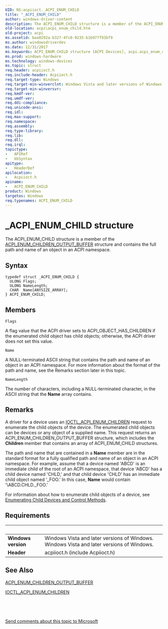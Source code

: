 ```yaml
---
UID: NS:acpiioct._ACPI_ENUM_CHILD
title: "_ACPI_ENUM_CHILD"
author: windows-driver-content
description: The ACPI_ENUM_CHILD structure is a member of the ACPI_ENUM_CHILDREN_OUTPUT_BUFFER structure and contains the full path and name of an object in an ACPI namespace.
old-location: acpi\acpi_enum_child.htm
old-project: acpi
ms.assetid: baa0292a-b327-4fc0-9235-b1b977f93bf9
ms.author: windowsdriverdev
ms.date: 12/31/2017
ms.keywords: ACPI_ENUM_CHILD structure [ACPI Devices], acpi.acpi_enum_child, acpi-meth-eval-ref_7ffcb8d5-da55-4ed9-88db-8f954d01852b.xml, *PACPI_ENUM_CHILD, acpiioct/ACPI_ENUM_CHILD, _ACPI_ENUM_CHILD, ACPI_ENUM_CHILD
ms.prod: windows-hardware
ms.technology: windows-devices
ms.topic: struct
req.header: acpiioct.h
req.include-header: Acpiioct.h
req.target-type: Windows
req.target-min-winverclnt: Windows Vista and later versions of Windows.
req.target-min-winversvr: 
req.kmdf-ver: 
req.umdf-ver: 
req.ddi-compliance: 
req.unicode-ansi: 
req.idl: 
req.max-support: 
req.namespace: 
req.assembly: 
req.type-library: 
req.lib: 
req.dll: 
req.irql: 
topictype:
-	APIRef
-	kbSyntax
apitype:
-	HeaderDef
apilocation:
-	Acpiioct.h
apiname:
-	ACPI_ENUM_CHILD
product: Windows
targetos: Windows
req.typenames: ACPI_ENUM_CHILD
---
```


# _ACPI_ENUM_CHILD structure
The ACPI_ENUM_CHILD structure is a member of the <a href="..\acpiioct\ns-acpiioct-_acpi_enum_children_output_buffer.md">ACPI_ENUM_CHILDREN_OUTPUT_BUFFER</a> structure and contains the full path and name of an object in an ACPI namespace.

## Syntax
````
typedef struct _ACPI_ENUM_CHILD {
  ULONG Flags;
  ULONG NameLength;
  CHAR  Name[ANYSIZE_ARRAY];
} ACPI_ENUM_CHILD;
````

## Members


`Flags`

A flag value that the ACPI driver sets to ACPI_OBJECT_HAS_CHILDREN if the enumerated child object has child objects; otherwise, the ACPI driver does not set this value.

`Name`

A NULL-terminated ASCII string that contains the path and name of an object in an ACPI namespace. For more information about the format of the path and name, see the Remarks section later in this topic.

`NameLength`

The number of characters, including a NULL-terminated character, in the ASCII string that the <b>Name</b> array contains.

## Remarks
A driver for a device uses an <a href="..\acpiioct\ni-acpiioct-ioctl_acpi_enum_children.md">IOCTL_ACPI_ENUM_CHILDREN</a> request to enumerate the child objects of the device. The enumerated child objects can be devices or any object of a supplied name. This request returns an ACPI_ENUM_CHILDREN_OUTPUT_BUFFER structure, which includes the <b>Children</b> member that contains an array of ACPI_ENUM_CHILD structures. 

The path and name that are contained in a <b>Name</b> member are in the standard format for a fully qualified path and name of an object in an ACPI namespace. For example, assume that a device named 'ABCD' is an immediate child of the root of an ACPI namespace, that device 'ABCD' has a child device named 'CHLD,' and that child device 'CHLD' has an immediate child object named '_FOO.' In this case, <b>Name</b> would contain '\ABCD.CHLD._FOO.'

For information about how to enumerate child objects of a device, see <a href="https://msdn.microsoft.com/en-us/windows/hardware/drivers/acpi/enumerating-child-devices-and-control-methods">Enumerating Child Devices and Control Methods</a>.

## Requirements
| &nbsp; | &nbsp; |
| ---- |:---- |
| **Windows version** | Windows Vista and later versions of Windows. Windows Vista and later versions of Windows. |
| **Header** | acpiioct.h (include Acpiioct.h) |

## See Also

<a href="..\acpiioct\ns-acpiioct-_acpi_enum_children_output_buffer.md">ACPI_ENUM_CHILDREN_OUTPUT_BUFFER</a>

<a href="..\acpiioct\ni-acpiioct-ioctl_acpi_enum_children.md">IOCTL_ACPI_ENUM_CHILDREN</a>

 

 

<a href="mailto:wsddocfb@microsoft.com?subject=Documentation%20feedback [acpi\acpi]:%20ACPI_ENUM_CHILD structure%20 RELEASE:%20(12/31/2017)&amp;body=%0A%0APRIVACY STATEMENT%0A%0AWe use your feedback to improve the documentation. We don't use your email address for any other purpose, and we'll remove your email address from our system after the issue that you're reporting is fixed. While we're working to fix this issue, we might send you an email message to ask for more info. Later, we might also send you an email message to let you know that we've addressed your feedback.%0A%0AFor more info about Microsoft's privacy policy, see http://privacy.microsoft.com/en-us/default.aspx." title="Send comments about this topic to Microsoft">Send comments about this topic to Microsoft</a>